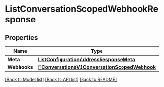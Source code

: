# ListConversationScopedWebhookResponse

## Properties

Name | Type | Description | Notes
------------ | ------------- | ------------- | -------------
**Meta** | [**ListConfigurationAddressResponseMeta**](ListConfigurationAddressResponseMeta.md) |  |[optional] 
**Webhooks** | [**[]ConversationsV1ConversationScopedWebhook**](ConversationsV1ConversationScopedWebhook.md) |  |[optional] 

[[Back to Model list]](../README.md#documentation-for-models) [[Back to API list]](../README.md#documentation-for-api-endpoints) [[Back to README]](../README.md)


